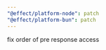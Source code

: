 ```yaml
---
"@effect/platform-node": patch
"@effect/platform-bun": patch
---
```


fix order of pre response access
